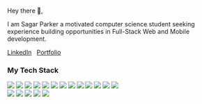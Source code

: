 Hey there 👋,


I am Sagar Parker a motivated computer science student seeking experience building opportunities in Full-Stack Web and Mobile development.&nbsp;&nbsp; 

<a href="https://www.linkedin.com/in/sagar-parker-07561b1a3/">LinkedIn</a>&nbsp;&nbsp;
<a href="https://sagarparker.github.io/">Portfolio</a>&nbsp;&nbsp;




### My Tech Stack

<img src="https://img.icons8.com/color/55/000000/nodejs.png"/> <img src="https://img.icons8.com/color/48/000000/javascript.png"/> <img src="https://img.icons8.com/color/48/000000/angularjs.png"/>  <img src="https://img.icons8.com/color/48/000000/react-native.png"/> <img src="https://img.icons8.com/dusk/48/000000/html-5.png"/> <img src="https://img.icons8.com/color/48/000000/css3.png"/> <img src="https://img.icons8.com/color/48/000000/bootstrap.png"/> <img src="https://img.icons8.com/color/48/000000/mongodb.png"/> <img src="https://img.icons8.com/color/48/000000/postgreesql.png"/> <img src="https://img.icons8.com/color/48/000000/amazon-web-services.png"/> <img src="https://img.icons8.com/ios/48/000000/digitalocean.png"/> <img src="https://img.icons8.com/color/48/000000/heroku.png"/> <img src="https://img.icons8.com/color/48/000000/ethereum.png"/>
<br> <img src="https://img.icons8.com/color/48/000000/flutter.png"/> <img src="https://img.icons8.com/color/48/000000/dart.png"/>   <img src="https://img.icons8.com/color/48/000000/python.png"/> <img src="https://img.icons8.com/color/48/000000/adobe-xd.png"/> <img src="https://img.icons8.com/color/48/000000/adobe-illustrator.png"/> 

